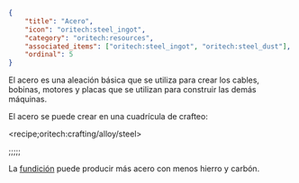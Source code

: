 ```json
{
	"title": "Acero",
	"icon": "oritech:steel_ingot",
	"category": "oritech:resources",
	"associated_items": ["oritech:steel_ingot", "oritech:steel_dust"],
	"ordinal": 5
}
```

El acero es una aleación básica que se utiliza para crear los cables, bobinas, motores y placas que se utilizan para construir las demás máquinas.

El acero se puede crear en una cuadrícula de crafteo:

<recipe;oritech:crafting/alloy/steel>

;;;;;

La [fundición](^oritech:processing/foundry) puede producir más acero con menos hierro y carbón.
